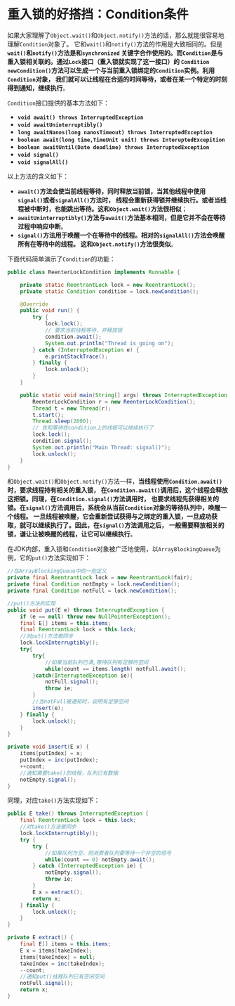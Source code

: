 重入锁的好搭挡：Condition条件
====================================================================
如果大家理解了`Object.wait()`和`Object.notify()`方法的话，那么就能很容易地理解`Condition`对象了。
它和`wait()`和`notify()`方法的作用是大致相同的。但是 **`wait()`和`notify()`方法是和`synchronized`
关键字合作使用的。而`Condition`是与重入锁相关联的。通过`Lock`接口（重入锁就实现了这一接口）的
`Condition newCondition()`方法可以生成一个与当前重入锁绑定的`Condition`实例。利用`Condition`对象，
我们就可以让线程在合适的时间等待，或者在某一个特定的时刻得到通知，继续执行**。

`Condition`接口提供的基本方法如下：
+ **`void await() throws InterruptedException`**
+ **`void awaitUninterruptibly()`**
+ **`long awaitNanos(long nanosTimeout) throws InterruptedException`**
+ **`boolean await(long time,TimeUnit unit) throws InteruptedExcepition`**
+ **`boolean awaitUntil(Date deadlime) throws InterruptedException`**
+ **`void signal()`**
+ **`void signalAll()`**

以上方法的含义如下：
+ **`await()`方法会使当前线程等待，同时释放当前锁，当其他线程中使用`signal()`或者`signalAll()`方法时，
线程会重新获得锁并继续执行。或者当线程被中断时，也能跳出等待。这和`Object.wait()`方法很相似**；
+ **`awaitUninterruptibly()`方法与`await()`方法基本相同，但是它并不会在等待过程中响应中断**。
+ **`signal()`方法用于唤醒一个在等待中的线程。相对的`signalAll()`方法会唤醒所有在等待中的线程。
这和`Object.notify()`方法很类似**。

下面代码简单演示了`Condition`的功能：
```java
public class ReenterLockCondition implements Runnable {

    private static ReentrantLock lock = new ReentrantLock();
    private static Condition condition = lock.newCondition();

    @Override
    public void run() {
        try {
            lock.lock();
            // 要求当前线程等待，并释放锁
            condition.await();
            System.out.println("Thread is going on");
        } catch (InterruptedException e) {
            e.printStackTrace();
        } finally {
            lock.unlock();
        }
    }

    public static void main(String[] args) throws InterruptedException {
        ReenterLockCondition r = new ReenterLockCondition();
        Thread t = new Thread(r);
        t.start();
        Thread.sleep(2000);
        // 告知等待在condition上的线程可以继续执行了
        lock.lock();
        condition.signal();
        System.out.println("Main Thread: signal()");
        lock.unlock();
    }
}

```
和`Object.wait()`和`Object.notify()`方法一样，**当线程使用`Condition.await()`时，要求线程持有相关的重入锁，
在`Condition.await()`调用后，这个线程会释放这把锁。同理，在`Condition.signal()`方法调用时，
也要求线程先获得相关的锁。在`signal()`方法调用后，系统会从当前`Condition`对象的等待队列中，唤醒一个线程。
一旦线程被唤醒，它会重新尝试获得与之绑定的重入锁，一旦成功获取，就可以继续执行了。因此，在`signal()`方法调用之后，
一般需要释放相关的锁，谦让让被唤醒的线程，让它可以继续执行**。

在JDK内部，重入锁和`Condition`对象被广泛地使用，以`ArrayBlockingQueue`为例，它的`put()`方法实现如下：
```java
//在ArrayBlockingQueue中的一些定义
private final ReentrantLock lock = new ReentrantLock(fair);
private final Condition notEmpty = lock.newCondition();
private final Condition notFull = lock.newCondition();

//put()方法的实现
public void put(E e) throws InterruptedException {
    if (e == null) throw new NullPointerException();
    final E[] items = this.items;
    final ReentrantLock lock = this.lock;
    //对put()方法做同步
    lock.lockInterruptibly();
    try{
        try{
            //如果当前队列已满,等待队列有足够的空间
            while(count == items.length) notFull.await();
        }catch(InterruptedException ie){
            notFull.signal();
            throw ie;
        }
        //当notFull被通知时，说明有足够空间
        insert(e);
    } finally {
        lock.unlock();
    }
}

private void insert(E x) {
    items[putIndex] = x;
    putIndex = inc(putIndex);
    ++count;
    //通知需要take()的线程，队列已有数据
    notEmpty.signal();
}
```
同理，对应`take()`方法实现如下：
```java
public E take() throws InterruptedException {
    final ReentrantLock lock = this.lock;
    //对take()方法做同步
    lock.lockInterruptibly();
    try {
        try {
            //如果队列为空，则消费者队列要等待一个非空的信号
            while(count == 0) notEmpty.await();
        } catch (InterruptedException ie) {
            notEmpty.signal();
            throw ie;
        }
        E x = extract();
        return x;
    } finally {
        lock.unlock();
    }
}

private E extract() {
    final E[] items = this.items;
    E x = items[takeIndex];
    items[takeIndex] = null;
    takeIndex = inc(takeIndex);
    --count;
    //通知put()线程队列已有空闲空间
    notFull.signal();
    return x;
}
```
